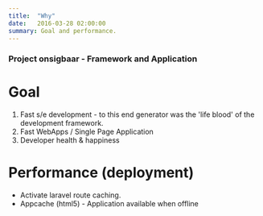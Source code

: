```yaml
---
title:  "Why"
date:   2016-03-28 02:00:00
summary: Goal and performance.
---
```


### Project onsigbaar - Framework and Application

# Goal

1. Fast s/e development - to this end generator was the 'life blood' of the development framework.
2. Fast WebApps / Single Page Application
3. Developer health & happiness

# Performance (deployment)

- Activate laravel route caching.
- Appcache (html5) - Application available when offline
